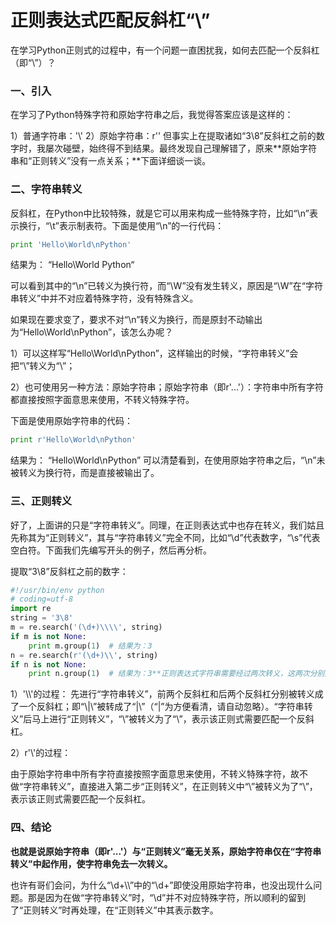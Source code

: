 # 正则表达式匹配反斜杠“\”



在学习Python正则式的过程中，有一个问题一直困扰我，如何去匹配一个反斜杠（即“\”）？

### 一、引入

在学习了Python特殊字符和原始字符串之后，我觉得答案应该是这样的：

1）普通字符串：'\\'
2）原始字符串：r'\'
但事实上在提取诸如“3\8”反斜杠之前的数字时，我屡次碰壁，始终得不到结果。最终发现自己理解错了，原来**原始字符串和“正则转义”没有一点关系；**下面详细谈一谈。

### 二、字符串转义

反斜杠，在Python中比较特殊，就是它可以用来构成一些特殊字符，比如“\n”表示换行，“\t”表示制表符。下面是使用“\n”的一行代码：

```python
print 'Hello\World\nPython'
```

结果为：
“Hello\World
Python“

可以看到其中的“\n”已转义为换行符，而“\W”没有发生转义，原因是“\W”在“字符串转义”中并不对应着特殊字符，没有特殊含义。

如果现在要求变了，要求不对“\n”转义为换行，而是原封不动输出为“Hello\World\nPython”，该怎么办呢？

1）可以这样写“Hello\World\\nPython”，这样输出的时候，“字符串转义”会把“\\”转义为“\”；

2）也可使用另一种方法：原始字符串；原始字符串（即r'...'）：字符串中所有字符都直接按照字面意思来使用，不转义特殊字符。

下面是使用原始字符串的代码：

```python
print r'Hello\World\nPython'
```

结果为：
“Hello\World\nPython”
可以清楚看到，在使用原始字符串之后，“\n”未被转义为换行符，而是直接被输出了。

### 三、正则转义

好了，上面讲的只是“字符串转义”。同理，在正则表达式中也存在转义，我们姑且先称其为“正则转义”，其与“字符串转义”完全不同，比如“\d”代表数字，“\s”代表空白符。下面我们先编写开头的例子，然后再分析。

提取“3\8”反斜杠之前的数字：

```python
#!/usr/bin/env python
# coding=utf-8
import re
string = '3\8'
m = re.search('(\d+)\\\\', string)
if m is not None:
    print m.group(1)  # 结果为：3
n = re.search(r'(\d+)\\', string)
if n is not None:
    print n.group(1)  # 结果为：3**正则表达式字符串需要经过两次转义，这两次分别是上面的“字符串转义”和“正则转义”，个人认为“字符串转义”一定先于“正则转义”。**
```

1）'\\\\'的过程：
先进行“字符串转义”，前两个反斜杠和后两个反斜杠分别被转义成了一个反斜杠；即“\\|\\”被转成了“\|\”（“|”为方便看清，请自动忽略）。“字符串转义”后马上进行“正则转义”，“\\”被转义为了“\”，表示该正则式需要匹配一个反斜杠。

2）r'\\'的过程：

由于原始字符串中所有字符直接按照字面意思来使用，不转义特殊字符，故不做“字符串转义”，直接进入第二步“正则转义”，在正则转义中“\\”被转义为了“\”，表示该正则式需要匹配一个反斜杠。

### **四、结论**



**也就是说原始字符串（即r'...'）与“正则转义”毫无关系，原始字符串仅在“字符串转义”中起作用，使字符串免去一次转义。**


也许有哥们会问，为什么“\d+\\\\”中的“\d+”即使没用原始字符串，也没出现什么问题。那是因为在做“字符串转义”时，“\d”并不对应特殊字符，所以顺利的留到了“正则转义”时再处理，在“正则转义”中其表示数字。